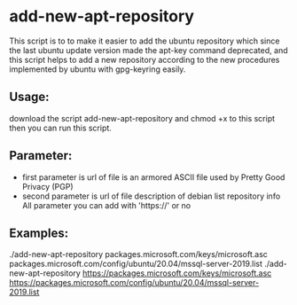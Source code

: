 # add-new-apt-repository
This script is to to make it easier to add the ubuntu repository which since the last ubuntu update version made the apt-key command deprecated, and this script helps to add a new repository according to the new procedures implemented by ubuntu with gpg-keyring easily.

## Usage:
 download the script add-new-apt-repository and chmod +x to this script then you can run this script.

## Parameter:
- first parameter is url of file is an armored ASCII file used by Pretty Good Privacy (PGP)
- second parameter is url of file description of debian list repository info
All parameter you can add with 'https://' or no

## Examples:
./add-new-apt-repository packages.microsoft.com/keys/microsoft.asc packages.microsoft.com/config/ubuntu/20.04/mssql-server-2019.list
./add-new-apt-repository https://packages.microsoft.com/keys/microsoft.asc https://packages.microsoft.com/config/ubuntu/20.04/mssql-server-2019.list

